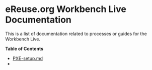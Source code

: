 # eReuse.org Workbench Live Documentation

This is a list of documentation related to processes or guides for the Workbench Live.

**Table of Contents**
- [PXE-setup.md](https://github.com/eReuse/workbench-live/blob/feature/pxe/docs/PXE-setup.md)
- 